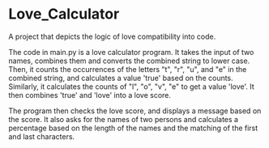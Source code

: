 # Love_Calculator

A project that depicts the logic of love compatibility into code. 

The code in main.py is a love calculator program. It takes the input of two names, combines them and converts the combined string to lower case. Then, it counts the occurrences of the letters "t", "r", "u", and "e" in the combined string, and calculates a value 'true' based on the counts. Similarly, it calculates the counts of "l", "o", "v", "e" to get a value 'love'. It then combines 'true' and 'love' into a love score.

The program then checks the love score, and displays a message based on the score. It also asks for the names of two persons and calculates a percentage based on the length of the names and the matching of the first and last characters.
